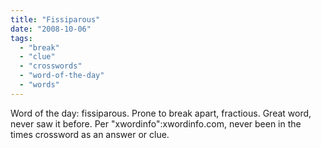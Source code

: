 ```yaml
---
title: "Fissiparous"
date: "2008-10-06"
tags: 
  - "break"
  - "clue"
  - "crosswords"
  - "word-of-the-day"
  - "words"
---
```


Word of the day: fissiparous. Prone to break apart, fractious. Great word, never saw it before. Per "xwordinfo":xwordinfo.com, never been in the times crossword as an answer or clue.
